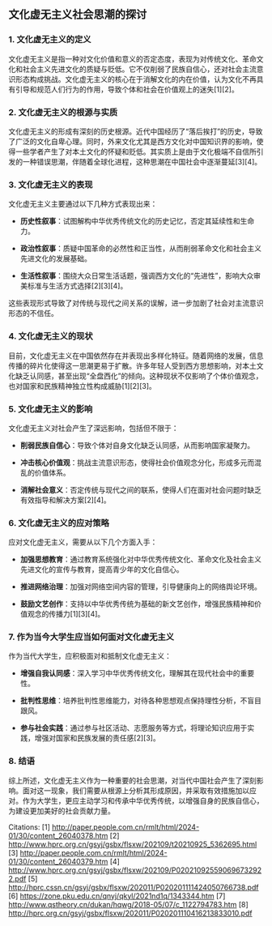 ## 文化虚无主义社会思潮的探讨

### 1. 文化虚无主义的定义

文化虚无主义是指一种对文化价值和意义的否定态度，表现为对传统文化、革命文化和社会主义先进文化的质疑与贬低。它不仅削弱了民族自信心，还对社会主流意识形态构成挑战。文化虚无主义的核心在于消解文化的内在价值，认为文化不再具有引导和规范人们行为的作用，导致个体和社会在价值观上的迷失[1][2]。

### 2. 文化虚无主义的根源与实质

文化虚无主义的形成有深刻的历史根源。近代中国经历了“落后挨打”的历史，导致了广泛的文化自卑心理。同时，外来文化尤其是西方文化对中国知识界的影响，使得一些学者产生了对本土文化的怀疑和贬低。其实质上是由于文化极端不自信所引发的一种错误思潮，伴随着全球化进程，这种思潮在中国社会中逐渐蔓延[3][4]。

### 3. 文化虚无主义的表现

文化虚无主义主要通过以下几种方式表现出来：

- **历史性叙事**：试图解构中华优秀传统文化的历史记忆，否定其延续性和生命力。
  
- **政治性叙事**：质疑中国革命的必然性和正当性，从而削弱革命文化和社会主义先进文化的发展基础。
  
- **生活性叙事**：围绕大众日常生活话题，强调西方文化的“先进性”，影响大众审美标准与生活方式选择[2][3][4]。

这些表现形式导致了对传统与现代之间关系的误解，进一步加剧了社会对主流意识形态的不信任。

### 4. 文化虚无主义的现状

目前，文化虚无主义在中国依然存在并表现出多样化特征。随着网络的发展，信息传播的碎片化使得这一思潮更易于扩散。许多年轻人受到西方思想影响，对本土文化缺乏认同感，甚至出现“全盘西化”的倾向。这种现状不仅影响了个体价值观念，也对国家和民族精神独立性构成威胁[1][2][3]。

### 5. 文化虚无主义的影响

文化虚无主义对社会产生了深远影响，包括但不限于：

- **削弱民族自信心**：导致个体对自身文化缺乏认同感，从而影响国家凝聚力。
  
- **冲击核心价值观**：挑战主流意识形态，使得社会价值观念分化，形成多元而混乱的价值体系。
  
- **消解社会意义**：否定传统与现代之间的联系，使得人们在面对社会问题时缺乏有效指导和解决方案[2][4]。

### 6. 文化虚无主义的应对策略

应对文化虚无主义，需要从以下几个方面入手：

- **加强思想教育**：通过教育系统强化对中华优秀传统文化、革命文化及社会主义先进文化的宣传与教育，提高青少年的文化自信心。
  
- **推进网络治理**：加强对网络空间内容的管理，引导健康向上的网络舆论环境。
  
- **鼓励文艺创作**：支持以中华优秀传统为基础的新文艺创作，增强民族精神和价值观念的传播力[1][3][4]。

### 7. 作为当今大学生应当如何面对文化虚无主义

作为当代大学生，应积极面对和抵制文化虚无主义：

- **增强自我认同感**：深入学习中华优秀传统文化，理解其在现代社会中的重要性。
  
- **批判性思维**：培养批判性思维能力，对待各种思想观点保持理性分析，不盲目跟风。
  
- **参与社会实践**：通过参与社区活动、志愿服务等方式，将理论知识应用于实践，增强对国家和民族发展的责任感[2][3]。

### 8. 结语

综上所述，文化虚无主义作为一种重要的社会思潮，对当代中国社会产生了深刻影响。面对这一现象，我们需要从根源上分析其形成原因，并采取有效措施加以应对。作为大学生，更应主动学习和传承中华优秀传统，以增强自身的民族自信心，为建设更加美好的社会贡献力量。

Citations:
[1] http://paper.people.com.cn/rmlt/html/2024-01/30/content_26040378.htm
[2] http://www.hprc.org.cn/gsyj/gsbx/flsxw/202109/t20210925_5362695.html
[3] http://paper.people.com.cn/rmlt/html/2024-01/30/content_26040379.htm
[4] http://www.hprc.org.cn/gsyj/gsbx/flsxw/202109/P020210925590696732922.pdf
[5] http://hprc.cssn.cn/gsyj/gsbx/flsxw/202011/P020201111424050766738.pdf
[6] https://zone.pku.edu.cn/qnyj/qkyl/2021nd1q/1343344.htm
[7] http://www.qstheory.cn/dukan/hqwg/2018-05/07/c_1122794783.htm
[8] http://hprc.org.cn/gsyj/gsbx/flsxw/202011/P020201110416213833010.pdf